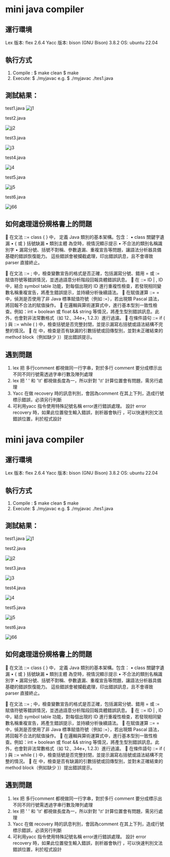 # mini java compiler

## 運行環境
Lex 版本: flex 2.6.4
Yacc 版本: bison (GNU Bison) 3.8.2
OS: ubuntu 22.04
## 執行方式
1.	Compile : 
$ make clean
$ make
2.	Execute:
$ ./myjavac <inputfile>
e.g. $ ./myjavac ./tes1.java


## 測試結果：
test1.java
![j1](https://hackmd.io/_uploads/BysqvGAUxe.png)

test2.java
 

![jj2](https://hackmd.io/_uploads/BJs2wG08le.png)


test3.java

![j3](https://hackmd.io/_uploads/SyM3vfR8lg.png)

test4.java
	 
![j4](https://hackmd.io/_uploads/Hy_pvfRLge.png)



test5.java

![jj5](https://hackmd.io/_uploads/H1yavzRLge.png)

test6.java
	 
![j66](https://hackmd.io/_uploads/HJN6wzCUge.png)


## 如何處理這份規格書上的問題
	在文法 <Program> ::= class <ClassName> { <MemberList> } 中，
定義 Java 類別的基本架構。包含：
•	class 關鍵字遺漏
•	{ 或 } 括號缺漏
•	類別主體 <MemberList> 為空時，視情況顯示提示
•	不合法的類別名稱識別字
•	漏寫分號、括號不對稱、參數遺漏、重複宣告等問題，讓語法分析器具備基礎的錯誤恢復能力。
這些錯誤會被攔截處理，印出錯誤訊息，且不會導致 parser 直接終止。


	在文法 <Declaration> ::= <Type> <IDList> ; 中，檢查變數宣告的格式是否正確，包括漏寫分號、錯用 = 或 := 賦值符號等錯誤情況，並透過語意分析階段回報具體錯誤訊息。
	在 <IDList> ::= ID | <IDList> , ID 中，結合 symbol table 功能，對每個出現的 ID 進行重複性檢查，若發現相同變數名稱重複宣告，將產生錯誤提示，並持續分析後續語法。
	在賦值運算 <Assignment> ::= <LHS> = <Expression> 中，偵測是否使用了非 Java 標準賦值符號（例如 :=），若出現類 Pascal 語法，將回報不合法的賦值操作。
	在邏輯與算術運算式中，進行基本型別一致性檢查。例如：int + boolean 或 float && string 等情況，將產生型別錯誤訊息。此外，也會對非法常數格式（如 12., .34e+, 1.2.3）進行過濾。
	在條件語句 <IfStmt> ::= if ( <Expr> ) <Stmt> 與 <WhileStmt> ::= while ( <Expr> ) <Stmt> 中，檢查括號是否完整封閉，並提示漏寫右括號或語法結構不完整的情況。
	在 <MethodDecl> 中，檢查是否有缺漏的引數括號或回傳型別，並對未正確結束的 method block（例如缺少 }）提出錯誤提示。










## 遇到問題
1.	lex 把 多行comment 都視做同一行字串，對於多行 comment 要分成標示出不同不同行號需透過字串行數及陣列處理
2.	lex 把 ' ' 和 '\t' 都視做長度為一，所以針對 '\t' 計算位置會有問題，需另行處理
3.	Yacc 在做 recovery 時的訊息判別，會因為comment 在其上下列，造成行號標示錯誤，必須另行判斷
4.	可利用yacc 指令使用特殊記號名稱 error進行錯誤處理。 設計 error recovery 時，如果此位置發生輸入錯誤，剖析器會執行 ，可以快速判別文法錯誤位置，利於程式設計
















# mini java compiler

## 運行環境
Lex 版本: flex 2.6.4
Yacc 版本: bison (GNU Bison) 3.8.2
OS: ubuntu 22.04
## 執行方式
1.	Compile : 
$ make clean
$ make
2.	Execute:
$ ./myjavac <inputfile>
e.g. $ ./myjavac ./tes1.java


## 測試結果：
test1.java
![j1](https://hackmd.io/_uploads/BysqvGAUxe.png)

test2.java
 

![jj2](https://hackmd.io/_uploads/BJs2wG08le.png)


test3.java

![j3](https://hackmd.io/_uploads/SyM3vfR8lg.png)

test4.java
	 
![j4](https://hackmd.io/_uploads/Hy_pvfRLge.png)



test5.java

![jj5](https://hackmd.io/_uploads/H1yavzRLge.png)

test6.java
	 
![j66](https://hackmd.io/_uploads/HJN6wzCUge.png)


## 如何處理這份規格書上的問題
	在文法 <Program> ::= class <ClassName> { <MemberList> } 中，
定義 Java 類別的基本架構。包含：
•	class 關鍵字遺漏
•	{ 或 } 括號缺漏
•	類別主體 <MemberList> 為空時，視情況顯示提示
•	不合法的類別名稱識別字
•	漏寫分號、括號不對稱、參數遺漏、重複宣告等問題，讓語法分析器具備基礎的錯誤恢復能力。
這些錯誤會被攔截處理，印出錯誤訊息，且不會導致 parser 直接終止。


	在文法 <Declaration> ::= <Type> <IDList> ; 中，檢查變數宣告的格式是否正確，包括漏寫分號、錯用 = 或 := 賦值符號等錯誤情況，並透過語意分析階段回報具體錯誤訊息。
	在 <IDList> ::= ID | <IDList> , ID 中，結合 symbol table 功能，對每個出現的 ID 進行重複性檢查，若發現相同變數名稱重複宣告，將產生錯誤提示，並持續分析後續語法。
	在賦值運算 <Assignment> ::= <LHS> = <Expression> 中，偵測是否使用了非 Java 標準賦值符號（例如 :=），若出現類 Pascal 語法，將回報不合法的賦值操作。
	在邏輯與算術運算式中，進行基本型別一致性檢查。例如：int + boolean 或 float && string 等情況，將產生型別錯誤訊息。此外，也會對非法常數格式（如 12., .34e+, 1.2.3）進行過濾。
	在條件語句 <IfStmt> ::= if ( <Expr> ) <Stmt> 與 <WhileStmt> ::= while ( <Expr> ) <Stmt> 中，檢查括號是否完整封閉，並提示漏寫右括號或語法結構不完整的情況。
	在 <MethodDecl> 中，檢查是否有缺漏的引數括號或回傳型別，並對未正確結束的 method block（例如缺少 }）提出錯誤提示。










## 遇到問題
1.	lex 把 多行comment 都視做同一行字串，對於多行 comment 要分成標示出不同不同行號需透過字串行數及陣列處理
2.	lex 把 ' ' 和 '\t' 都視做長度為一，所以針對 '\t' 計算位置會有問題，需另行處理
3.	Yacc 在做 recovery 時的訊息判別，會因為comment 在其上下列，造成行號標示錯誤，必須另行判斷
4.	可利用yacc 指令使用特殊記號名稱 error進行錯誤處理。 設計 error recovery 時，如果此位置發生輸入錯誤，剖析器會執行 ，可以快速判別文法錯誤位置，利於程式設計
















